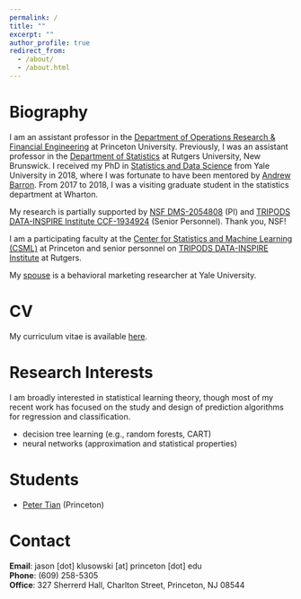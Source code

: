 ```yaml
---
permalink: /
title: ""
excerpt: ""
author_profile: true
redirect_from: 
  - /about/
  - /about.html
---
```


Biography
======

I am an assistant professor in the [Department of Operations Research & Financial Engineering](https://orfe.princeton.edu/) at Princeton University. Previously, I was an assistant professor in the [Department of Statistics](http://statistics.rutgers.edu/) at Rutgers University, New Brunswick. I received my PhD in [Statistics and Data Science](https://statistics.yale.edu/) from Yale University in 2018, where I was fortunate to have been mentored by [Andrew Barron](http://www.stat.yale.edu/~arb4/). From 2017 to 2018, I was a visiting graduate student in the statistics department at Wharton.

My research is partially supported by [NSF DMS-2054808](https://www.nsf.gov/awardsearch/showAward?AWD_ID=2054808) (PI) and [TRIPODS DATA-INSPIRE Institute CCF-1934924](https://www.nsf.gov/awardsearch/showAward?AWD_ID=1934924) (Senior Personnel). Thank you, NSF!

I am a participating faculty at the [Center for Statistics and Machine Learning (CSML)](https://csml.princeton.edu/) at Princeton and senior personnel on [TRIPODS DATA-INSPIRE Institute](http://robotics.cs.rutgers.edu/data-inspire/) at Rutgers.
<!-- which is a new, trans-disciplinary institute on data science for intelligent systems and people interaction. -->

My [spouse](https://www.joowonklusowski.com/) is a behavioral marketing researcher at Yale University.
 
CV
======

My curriculum vitae is available [here](https://jasonklusowski.github.io/files/Klusowski_cv.pdf).

Research Interests
======

I am broadly interested in statistical learning theory, though most of my recent work has focused on the study and design of prediction algorithms for regression and classification.

* decision tree learning (e.g., random forests, CART)
* neural networks (approximation and statistical properties)

Students
======

* [Peter Tian](https://orfe.princeton.edu/sites/orfe.princeton.edu/files/Peter%20Tian%20Resume.pdf) (Princeton)

Contact
======

 **Email**: jason [dot] klusowski [at] princeton [dot] edu<br />
 **Phone**: (609) 258-5305<br />
 **Office**: 327 Sherrerd Hall, Charlton Street, Princeton, NJ 08544
